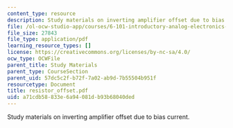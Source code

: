 ```yaml
---
content_type: resource
description: Study materials on inverting amplifier offset due to bias current.
file: /ol-ocw-studio-app/courses/6-101-introductory-analog-electronics-laboratory-spring-2007/a71cdb58833e6a94081db93b68040ded_resistor_offset.pdf
file_size: 27843
file_type: application/pdf
learning_resource_types: []
license: https://creativecommons.org/licenses/by-nc-sa/4.0/
ocw_type: OCWFile
parent_title: Study Materials
parent_type: CourseSection
parent_uid: 57dc5c2f-b72f-7a02-ab9d-7b55504b951f
resourcetype: Document
title: resistor_offset.pdf
uid: a71cdb58-833e-6a94-081d-b93b68040ded
---
```

Study materials on inverting amplifier offset due to bias current.